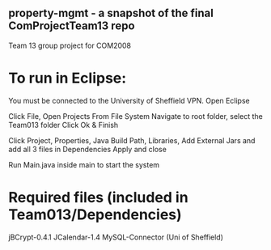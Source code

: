 ## property-mgmt - a snapshot of the final ComProjectTeam13 repo
Team 13 group project for COM2008

# To run in Eclipse:
You must be connected to the University of Sheffield VPN.
Open Eclipse

Click File, Open Projects From File System
Navigate to root folder, select the Team013 folder
Click Ok & Finish

Click Project, Properties, Java Build Path, Libraries, Add External Jars and add all 3 files in Dependencies
Apply and close

Run Main.java inside main to start the system

# Required files (included in Team013/Dependencies)
jBCrypt-0.4.1
JCalendar-1.4
MySQL-Connector (Uni of Sheffield)
